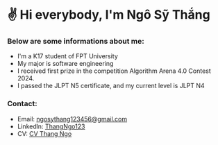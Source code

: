 # :v: Hi everybody, I'm Ngô Sỹ Thắng
### Below are some informations about me: ###
- I'm a K17 student of FPT University
- My major is software engineering
- I received first prize in the competition Algorithm Arena 4.0 Contest 2024.
- I passed the JLPT N5 certificate, and my current level is JLPT N4

### Contact: ###
- Email: ngosythang123456@gmail.com
- Linkedln: [ThangNgo123](https://www.linkedin.com/in/thangngo123/)
- CV: [CV Thang Ngo](https://drive.google.com/file/d/1pvwrxx7GvyU-QOKVQXUmQbpx8cTNUTpR/view?usp=sharing)
